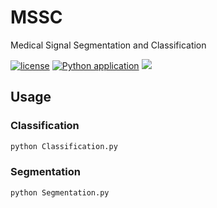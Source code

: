 # MSSC
Medical Signal Segmentation and Classification

[![license](https://img.shields.io/github/license/MuGeminorum/Medical_Image_Computing.svg)](https://github.com/MuGeminorum/Medical_Image_Computing/blob/master/LICENSE)
[![Python application](https://github.com/MuGeminorum/Medical_Image_Computing/actions/workflows/python-app.yml/badge.svg?branch=mssc)](https://github.com/MuGeminorum/Medical_Image_Computing/actions/workflows/python-app.yml)
[![](https://img.shields.io/badge/wiki-mssc-da5b0b.svg)](https://github.com/MuGeminorum/Medical_Image_Computing/wiki/Chapter-IV-%E2%80%90-Medical-Signal-Segmentation-and-Classification)

## Usage
### Classification
```bash
python Classification.py
```

### Segmentation
```bash
python Segmentation.py
```
